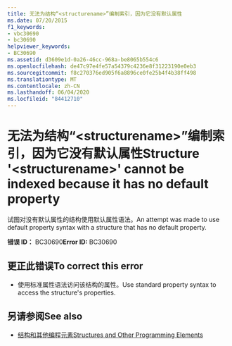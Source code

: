 ```yaml
---
title: 无法为结构“<structurename>”编制索引，因为它没有默认属性
ms.date: 07/20/2015
f1_keywords:
- vbc30690
- bc30690
helpviewer_keywords:
- BC30690
ms.assetid: d3609e1d-0a26-46cc-968a-be8065b554c6
ms.openlocfilehash: de47c97e4fe57a54379c4236e8f31223190e0eb3
ms.sourcegitcommit: f8c270376ed905f6a8896ce0fe25b4f4b38ff498
ms.translationtype: MT
ms.contentlocale: zh-CN
ms.lasthandoff: 06/04/2020
ms.locfileid: "84412710"
---
```

# <a name="structure-structurename-cannot-be-indexed-because-it-has-no-default-property"></a><span data-ttu-id="a2b90-102">无法为结构“\<structurename>”编制索引，因为它没有默认属性</span><span class="sxs-lookup"><span data-stu-id="a2b90-102">Structure '\<structurename>' cannot be indexed because it has no default property</span></span>
<span data-ttu-id="a2b90-103">试图对没有默认属性的结构使用默认属性语法。</span><span class="sxs-lookup"><span data-stu-id="a2b90-103">An attempt was made to use default property syntax with a structure that has no default property.</span></span>  
  
 <span data-ttu-id="a2b90-104">**错误 ID：** BC30690</span><span class="sxs-lookup"><span data-stu-id="a2b90-104">**Error ID:** BC30690</span></span>  
  
## <a name="to-correct-this-error"></a><span data-ttu-id="a2b90-105">更正此错误</span><span class="sxs-lookup"><span data-stu-id="a2b90-105">To correct this error</span></span>  
  
- <span data-ttu-id="a2b90-106">使用标准属性语法访问该结构的属性。</span><span class="sxs-lookup"><span data-stu-id="a2b90-106">Use standard property syntax to access the structure's properties.</span></span>  
  
## <a name="see-also"></a><span data-ttu-id="a2b90-107">另请参阅</span><span class="sxs-lookup"><span data-stu-id="a2b90-107">See also</span></span>

- [<span data-ttu-id="a2b90-108">结构和其他编程元素</span><span class="sxs-lookup"><span data-stu-id="a2b90-108">Structures and Other Programming Elements</span></span>](../programming-guide/language-features/data-types/structures-and-other-programming-elements.md)
